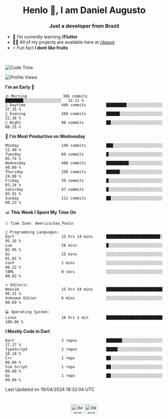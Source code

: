 <h1 align="center">Henlo 👋, I am Daniel Augusto</h1>
<h3 align="center">Just a developer from Brazil</h3>

- 🌱 I’m currently learning **/Flutter**
- 👨‍💻 All of my projects are available here at [/daaug](https://github.com/daaug)
- ⚡ Fun fact **I dont like fruits** 
<h1></h1>

<!--START_SECTION:waka-->
![Code Time](http://img.shields.io/badge/Code%20Time-12%20hrs%2028%20mins-blue)

![Profile Views](http://img.shields.io/badge/Profile%20Views-61-blue)

**I'm an Early 🐤** 

```text
🌞 Morning                386 commits         ████████░░░░░░░░░░░░░░░░░   32.11 % 
🌆 Daytime                449 commits         █████████░░░░░░░░░░░░░░░░   37.35 % 
🌃 Evening                269 commits         ██████░░░░░░░░░░░░░░░░░░░   22.38 % 
🌙 Night                  98 commits          ██░░░░░░░░░░░░░░░░░░░░░░░   08.15 % 
```
📅 **I'm Most Productive on Wednesday** 

```text
Monday                   149 commits         ███░░░░░░░░░░░░░░░░░░░░░░   12.40 % 
Tuesday                  69 commits          █░░░░░░░░░░░░░░░░░░░░░░░░   05.74 % 
Wednesday                488 commits         ██████████░░░░░░░░░░░░░░░   40.60 % 
Thursday                 299 commits         ██████░░░░░░░░░░░░░░░░░░░   24.88 % 
Friday                   39 commits          █░░░░░░░░░░░░░░░░░░░░░░░░   03.24 % 
Saturday                 47 commits          █░░░░░░░░░░░░░░░░░░░░░░░░   03.91 % 
Sunday                   111 commits         ██░░░░░░░░░░░░░░░░░░░░░░░   09.23 % 
```


📊 **This Week I Spent My Time On** 

```text
🕑︎ Time Zone: America/Sao_Paulo

💬 Programming Languages: 
Dart                     15 hrs 14 mins      ████████████████████████░   95.16 % 
Lua                      28 mins             █░░░░░░░░░░░░░░░░░░░░░░░░   02.95 % 
Go                       15 mins             ░░░░░░░░░░░░░░░░░░░░░░░░░   01.65 % 
conf                     2 mins              ░░░░░░░░░░░░░░░░░░░░░░░░░   00.22 % 
YAML                     0 secs              ░░░░░░░░░░░░░░░░░░░░░░░░░   00.02 % 

🔥 Editors: 
Neovim                   15 hrs 54 mins      █████████████████████████   99.31 % 
Unknown Editor           6 mins              ░░░░░░░░░░░░░░░░░░░░░░░░░   00.69 % 

💻 Operating System: 
Linux                    16 hrs 1 min        █████████████████████████   100.00 % 
```

**I Mostly Code in Dart** 

```text
Dart                     3 repos             ███████░░░░░░░░░░░░░░░░░░   27.27 % 
TypeScript               2 repos             █████░░░░░░░░░░░░░░░░░░░░   18.18 % 
C++                      1 repo              ██░░░░░░░░░░░░░░░░░░░░░░░   09.09 % 
Vim Script               1 repo              ██░░░░░░░░░░░░░░░░░░░░░░░   09.09 % 
Go                       1 repo              ██░░░░░░░░░░░░░░░░░░░░░░░   09.09 % 
```




 Last Updated on 19/04/2024 18:32:04 UTC
<!--END_SECTION:waka-->

<h1></h1>
<p align="center">
<a href="https://linkedin.com/in/daaug" target="blank"><img align="center" src="https://raw.githubusercontent.com/rahuldkjain/github-profile-readme-generator/master/src/images/icons/Social/linked-in-alt.svg" alt="daaug" height="30" width="40" /></a> 
<a href="https://www.hackerrank.com/daaug" target="blank"><img align="center" src="https://raw.githubusercontent.com/rahuldkjain/github-profile-readme-generator/master/src/images/icons/Social/hackerrank.svg" alt="daaug" height="30" width="40" /></a>
</p>
